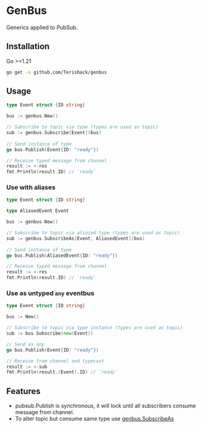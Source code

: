 # GenBus

Generics applied to PubSub.

## Installation

Go >=1.21

```sh
go get -u github.com/Terisback/genbus
```

## Usage

```go
type Event struct {ID string}

bus := genbus.New()

// Subscribe to topic via type (types are used as topic)
sub := genbus.Subscribe[Event](bus)
	
// Send instance of type
go bus.Publish(Event{ID: "ready"})

// Receive typed message from channel 
result := <-res
fmt.Println(result.ID) // `ready`
```

### Use with aliases

```go
type Event struct {ID string}

type AliasedEvent Event

bus := genbus.New()

// Subscribe to topic via aliased type (types are used as topic)
sub := genbus.SubscribeAs[Event, AliasedEvent](bus)
	
// Send instance of type
go bus.Publish(AliasedEvent{ID: "ready"})

// Receive typed message from channel 
result := <-res
fmt.Println(result.ID) // `ready`
```

### Use as untyped `any` eventbus

```go
type Event struct {ID string}

bus := New()

// Subscribe to topic via type instance (types are used as topic)
sub := bus.Subscribe(new(Event))

// Send as any
go bus.Publish(Event{ID: "ready"})

// Receive from channel and typecast
result := <-sub
fmt.Println(result.(Event).ID) // `ready`
```

## Features

- pubsub.Publish is synchronous, it will lock until all subscribers consume message from channel.
- To alter topic but consume same type use [genbus.SubscribeAs](./subscribe.go)